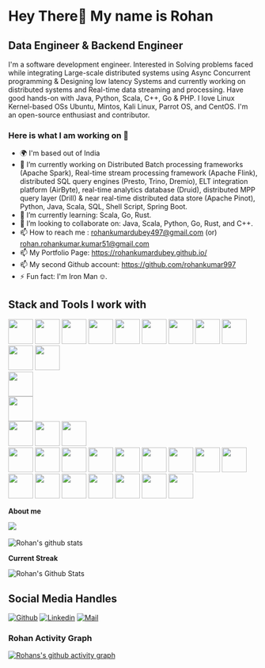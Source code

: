 Hey There👋 My name is Rohan
=============================

Data Engineer & Backend Engineer
----------------------------------
I'm a software development engineer. Interested in Solving problems faced while integrating Large-scale distributed systems using Async Concurrent programming & Designing low latency Systems and currently working on distributed systems and Real-time data streaming and processing. Have good hands-on with Java, Python, Scala, C++, Go & PHP. I love Linux Kernel-based OSs Ubuntu, Mintos, Kali Linux, Parrot OS, and CentOS. I'm an open-source enthusiast and contributor.

### Here is what I am working on 👋
- 🌍 I'm based out of India
- 🔭 I’m currently working on Distributed Batch processing frameworks (Apache Spark), Real-time stream processing framework (Apache Flink), distributed SQL query engines (Presto, Trino, Dremio), ELT integration platform (AirByte), real-time analytics database (Druid), distributed MPP query layer (Drill) & near real-time distributed data store (Apache Pinot), Python, Java, Scala, SQL, Shell Script, Spring Boot.
- 🌱 I’m currently learning: Scala, Go, Rust.
- 👯 I’m looking to collaborate on: Java, Scala, Python, Go, Rust, and C++.
- 📫 How to reach me : rohankumardubey497@gmail.com (or)  rohan.rohankumar.kumar51@gmail.com 
- 📫 My Portfolio Page: https://rohankumardubey.github.io/
- 📫 My second Github account: https://github.com/rohankumar997
- ⚡ Fun fact: I'm Iron Man ⎊.

## Stack and Tools I work with
<code><img height="50" src="https://www.vectorlogo.zone/logos/java/java-horizontal.svg"></code>
<code><img height="50" src="https://www.vectorlogo.zone/logos/python/python-ar21.svg"></code>
<code><img height="50" src="https://img.icons8.com/dusk/344/scala.png"></code>
<code><img height="50" src="https://www.vectorlogo.zone/logos/golang/golang-horizontal.svg"></code>
<code><img height="50" src="https://www.vectorlogo.zone/logos/rust-lang/rust-lang-icon.svg"></code>
<code><img height="50" src="https://cdn.worldvectorlogo.com/logos/c.svg"></code>
<code><img height="50" src="https://www.vectorlogo.zone/logos/php/php-horizontal.svg"></code>
<code><img height="50" src="https://www.vectorlogo.zone/logos/gnu_bash/gnu_bash-ar21.svg"></code>
<code><img height="50" src="https://www.vectorlogo.zone/logos/pocoo_flask/pocoo_flask-ar21.svg"></code>	
<code><img height="50" src="https://www.vectorlogo.zone/logos/djangoproject/djangoproject-ar21.svg"></code>	
<code><img height="50" src="https://www.vectorlogo.zone/logos/apache_spark/apache_spark-ar21.svg"></code>	
<code><img height="50" src="https://www.vectorlogo.zone/logos/amazon_aws/amazon_aws-ar21.svg"></code>	
<code><img height="50" src="https://www.vectorlogo.zone/logos/apache_hadoop/apache_hadoop-ar21.svg"></code>		
<code><img height="50" src="https://www.vectorlogo.zone/logos/apache_hive/apache_hive-ar21.svg"></code>	
<code><img height="50" src="https://www.vectorlogo.zone/logos/mongodb/mongodb-ar21.svg"></code>
<code><img height="50" src="https://www.vectorlogo.zone/logos/mysql/mysql-horizontal.svg"></code>	
<code><img height="50" src="https://www.vectorlogo.zone/logos/mariadb/mariadb-ar21.svg"></code>
<code><img height="50" src="https://www.vectorlogo.zone/logos/postgresql/postgresql-ar21.svg"></code>
<code><img height="50" src="https://www.vectorlogo.zone/logos/apache_kafka/apache_kafka-ar21.svg"></code>
<code><img height="50" src="https://img.icons8.com/color/344/intellij-idea.png"></code>
<code><img height="50" src="https://img.icons8.com/color/344/pycharm.png"></code>
<code><img height="50" src="https://www.vectorlogo.zone/logos/visualstudio_code/visualstudio_code-ar21.svg"></code>
<code><img height="50" src="https://www.vectorlogo.zone/logos/vim/vim-ar21.svg"></code>
<code><img height="50" src="https://img.icons8.com/color/344/notepad-plus-plus.png"></code>
<code><img height="50" src="https://upload.wikimedia.org/wikipedia/commons/0/0b/UltraEditLogo.png"></code>
<code><img height="50" src="https://img.icons8.com/color/344/teradata.png"></code>
<code><img height="50" src="https://upload.wikimedia.org/wikipedia/commons/d/de/WinSCP_Logo.png"></code>
<code><img height="50" src="https://www.vectorlogo.zone/logos/github/github-ar21.svg"></code>
<code><img height="50" src="https://www.vectorlogo.zone/logos/apache/apache-official.svg"></code>
<code><img height="50" src="https://www.vectorlogo.zone/logos/opensource/opensource-ar21.svg"></code>
<code><img height="50" src="https://www.vectorlogo.zone/logos/redhat/redhat-ar21.svg"></code>
<code><img height="50" src="https://www.vectorlogo.zone/logos/gnu/gnu-ar21.svg"></code>


**About me**
<p>
  <img src="https://github-profile-summary-cards.vercel.app/api/cards/profile-details?username=rohan-flutterint" />
  <br/>
  <br/>
  <img align="center" src="https://github-readme-stats.vercel.app/api?username=rohan-flutterint&show_icons=true&include_all_commits=true&theme=buefy&hide_border=true" alt="Rohan's github stats" />
</p>

**Current Streak**
<p>
<img align="center" src="https://streak-stats.demolab.com/?user=rohan-flutterint" alt="Rohan's Github Stats" /></a>
</p>

## Social Media Handles
[![Github](https://img.shields.io/github/followers/rohan-flutterint?label=Follow&style=social)](https://github.com/rohan-flutterint)
[![Linkedin](https://img.shields.io/badge/-Rohan%20Kumar%20Dubey-blue?style=flat-square&logo=linkedin&logoColor=white&link=)](https://www.linkedin.com/in/rohan-kumar-dubey-3a9a31156/)
[![Mail](https://img.shields.io/badge/-rohankumardubey497@gmail.com-gray?style=flat-square&logo=gmail&logoColor=red&link=)](mailto:rohankumardubey497@gmail.com)



### Rohan Activity Graph
[![Rohans's github activity graph](https://github-readme-activity-graph.vercel.app/graph?username=rohan-flutterint&theme=github-compact&bg_color=000000&color=00FF00&line=ff0000&point=FFFF00&area=true&hide_border=true)](https://github.com/rohan-flutterint/github-readme-activity-graph)


